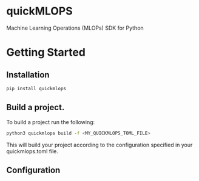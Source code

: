 # quickMLOPS
Machine Learning Operations (MLOPs) SDK for Python

# Getting Started

## Installation

```bash
pip install quickmlops
```

## Build a project. 

To build a project run the following:

```bash
python3 quickmlops build -f <MY_QUICKMLOPS_TOML_FILE>
```

This will build your project according to the configuration specified in your quickmlops.toml file.


## Configuration

